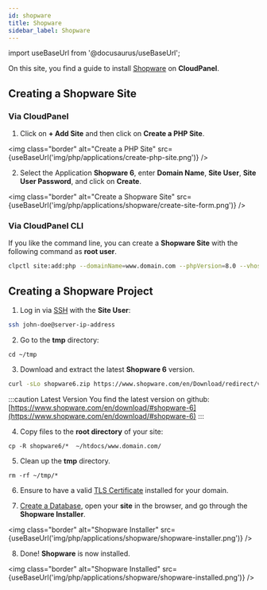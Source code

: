 ```yaml
---
id: shopware
title: Shopware
sidebar_label: Shopware
---
```


import useBaseUrl from '@docusaurus/useBaseUrl';

On this site, you find a guide to install [Shopware](https://www.shopware.com/) on **CloudPanel**.

## Creating a Shopware Site

### Via CloudPanel

1. Click on **+ Add Site** and then click on **Create a PHP Site**.

<img class="border" alt="Create a PHP Site" src={useBaseUrl('img/php/applications/create-php-site.png')} />

2. Select the Application **Shopware 6**, enter **Domain Name**, **Site User**, **Site User Password**, and click on **Create**.

<img class="border" alt="Create a Shopware Site" src={useBaseUrl('img/php/applications/shopware/create-site-form.png')} />

### Via CloudPanel CLI

If you like the command line, you can create a **Shopware Site** with the following command as **root user**.

```bash
clpctl site:add:php --domainName=www.domain.com --phpVersion=8.0 --vhostTemplate='Shopware 6' --siteUser='john-doe' --siteUserPassword='!secretPassword!'
```

## Creating a Shopware Project

1. Log in via [SSH](../../../frontend-area/ssh-ftp/#ssh-login) with the **Site User**:

```bash
ssh john-doe@server-ip-address
```

2. Go to the **tmp** directory:

```
cd ~/tmp
```

3. Download and extract the latest **Shopware 6** version.

```bash
curl -sLo shopware6.zip https://www.shopware.com/en/Download/redirect/version/sw6/file/install_v6.4.14.0_812d867f6f77d6d5b0475ba9dd540c97550ac108.zip && unzip shopware6.zip -d shopware6
```

:::caution Latest Version
You find the latest version on github: [https://www.shopware.com/en/download/#shopware-6](https://www.shopware.com/en/download/#shopware-6)
:::

4. Copy files to the **root directory** of your site:

```
cp -R shopware6/*  ~/htdocs/www.domain.com/
```

5. Clean up the **tmp** directory.

```
rm -rf ~/tmp/*
```

6. Ensure to have a valid [TLS Certificate](../../../frontend-area/tls/) installed for your domain.
 
7. [Create a Database](../../../frontend-area/databases/#adding-a-database), open your **site** in the browser, and go through the **Shopware Installer**.

<img class="border" alt="Shopware Installer" src={useBaseUrl('img/php/applications/shopware/shopware-installer.png')} />

8. Done! **Shopware** is now installed.

<img class="border" alt="Shopware Installed" src={useBaseUrl('img/php/applications/shopware/shopware-installed.png')} />

